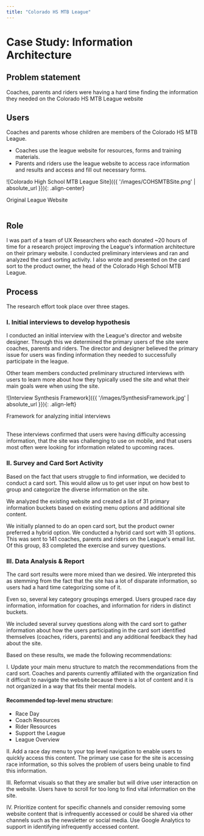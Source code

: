 ```yaml
---
title: "Colorado HS MTB League"
---
```

# Case Study: Information Architecture

## Problem statement
Coaches, parents and riders were having a hard time finding the information they needed on the Colorado HS MTB League website

## Users
Coaches and parents whose children are members of the Colorado HS MTB League.
- Coaches use the league website for resources, forms and training materials.
- Parents and riders use the league website to access race information and results and access and fill out necessary forms.

![Colorado High School MTB League Site]({{ '/images/COHSMTBSite.png' | absolute_url }}){: .align-center}
<figcaption>Original League Website</figcaption>
<br/>

## Role
I was part of a team of UX Researchers who each donated ~20 hours of time for a research project improving the League's information architecture on their primary website. I conducted preliminary interviews and ran and analyzed the card sorting activity. I also wrote and presented on the card sort to the product owner, the head of the Colorado High School MTB League.

## Process
The research effort took place over three stages.

### I. Initial interviews to develop hypothesis
I conducted an initial interview with the League's director and website designer. Through this we determined the primary users of the site were coaches, parents and riders. The director and designer believed the primary issue for users was finding information they needed to successfully participate in the league.

Other team members conducted preliminary structured interviews with users to learn more about how they typically used the site and what their main goals were when using the site.

![Interview Synthesis Framework]({{ '/images/SynthesisFramework.jpg' | absolute_url }}){: .align-left}
<figcaption>Framework for analyzing initial interviews</figcaption>
<br/>

These interviews confirmed that users were having difficulty accessing information, that the site was challenging to use on mobile, and that users most often were looking for information related to upcoming races.

### II. Survey and Card Sort Activity
Based on the fact that users struggle to find information, we decided to conduct a card sort. This would allow us to get user input on how best to group and categorize the diverse information on the site.

We analyzed the existing website and created a list of 31 primary information buckets based on existing menu options and additional site content.

We initially planned to do an open card sort, but the product owner preferred a hybrid option. We conducted a hybrid card sort with 31 options. This was sent to 141 coaches, parents and riders on the League's email list. Of this group, 83 completed the exercise and survey questions.

### III. Data Analysis & Report

The card sort results were more mixed than we desired. We interpreted this as stemming from the fact that the site has a lot of disparate information, so users had a hard time categorizing some of it.

Even so, several key category groupings emerged. Users grouped race day information, information for coaches, and information for riders in distinct buckets.

We included several survey questions along with the card sort to gather information about how the users participating in the card sort identified themselves (coaches, riders, parents) and any additional feedback they had about the site.

Based on these results, we made the following recommendations:

I. Update your main menu structure to match the recommendations from the card sort. Coaches and parents currently affiliated with the organization find it difficult to navigate the website because there is a lot of content and it is not organized in a way that fits their mental models.

#### Recommended top-level menu structure:
- Race Day
- Coach Resources
- Rider Resources
- Support the League
- League Overview

II. Add a race day menu to your top level navigation to enable users to quickly access this content. The primary use case for the site is accessing race information, so this solves the problem of users being unable to find this information.

III. Reformat visuals so that they are smaller but will drive user interaction on the website. Users have to scroll for too long to find vital information on the site.

IV. Prioritize content for specific channels and consider removing some website content that is infrequently accessed or could be shared via other channels such as the newsletter or social media. Use Google Analytics to support in identifying infrequently accessed content.




